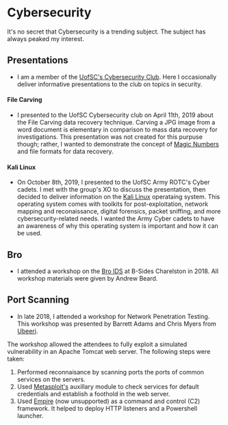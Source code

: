 # Cybersecurity
It's no secret that Cybersecurity is a trending subject. The subject has always peaked my interest.


## Presentations
* I am a member of the [UofSC's Cybersecurity Club](https://usccyber.org). Here I occasionally deliver informative presentations to the club on topics in security.

#### File Carving
* I presented to the UofSC Cybersecurity club on April 11th, 2019 about the File Carving data recovery technique. Carving a JPG image from a word document is elementary in comparison to mass data recovery for investigations. This presentation was not created for this purpuse though; rather, I wanted to demonstrate the concept of [Magic Numbers](https://asecuritysite.com/forensics/magic) and file formats for data recovery. 

#### Kali Linux
* On October 8th, 2019, I presented to the UofSC Army ROTC's Cyber cadets. I met with the group's XO to discuss the presentation, then decided to deliver information on the [Kali Linux](kali.org) operataing system. This operating system comes with toolkits for post-exploitation, network mapping and reconaissance, digital forensics, packet sniffing, and more cybersecurity-related needs. I wanted the Army Cyber cadets to have an awareness of why this operating system is important and how it can be used.


## Bro
* I attended a workshop on the [Bro IDS](https://www.bro.org) at B-Sides Charelston in 2018. All workshop materials were given by Andrew Beard.

## Port Scanning
* In late 2018, I attended a workshop for Network Penetration Testing. This workshop was presented by Barrett Adams and Chris Myers from [Ubeeri](https://www.ubeeri.com/). 

The workshop allowed the attendees to fully exploit a simulated vulnerability in an Apache Tomcat web server. The following steps were taken:
1. Performed reconnaisance by scanning ports the ports of common services on the servers.
2. Used [Metasploit's](https://www.metasploit.com/) auxillary module to check services for default credentials and establish a foothold in the web server.
3. Used [Empire](https://github.com/EmpireProject/Empire) (now unsupported) as a command and control (C2) framework. It helped to deploy HTTP listeners and a Powershell launcher. 
